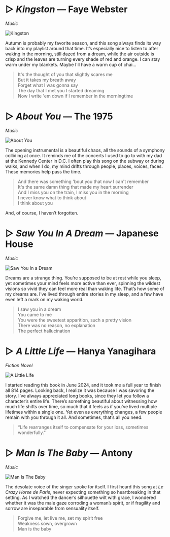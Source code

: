 # ▷ *Kingston* — Faye Webster
*Music*

![Kingston](recs/kingston.jpg) 

Autumn is probably my favorite season, and this song always finds its way back into my playlist around that time. It’s especially nice to listen to after waking in the morning, still dazed from a dream, while the air outside is crisp and the leaves are turning every shade of red and orange. I can stay warm under my blankets. Maybe I'll have a warm cup of chai...

> It's the thought of you that slightly scares me   
> But it takes my breath away   
> Forget what I was gonna say   
> The day that I met you I started dreaming   
> Now I write 'em down if I remember in the morningtime  

# ▷ *About You* — The 1975
*Music*

![About You](recs/aboutyou.jpg)

The opening instrumental is a beautiful chaos, all the sounds of a symphony colliding at once. It reminds me of the concerts I used to go to with my dad at the Kennedy Center in D.C. I often play this song on the subway or during walks, and when I do, my mind drifts through people, places, voices, faces. These memories help pass the time.

> And there was something 'bout you that now I can't remember   
> It's the same damn thing that made my heart surrender    
> And I miss you on the train, I miss you in the morning    
> I never know what to think about    
> I think about you   

And, of course, I haven’t forgotten.

# ▷ *Saw You In A Dream* — Japanese House
*Music*

![Saw You In a Dream](recs/sawyouinadream.jpg)

Dreams are a strange thing. You’re supposed to be at rest while you sleep, yet sometimes your mind feels more active than ever, spinning the wildest visions so vivid they can feel more real than waking life. That’s how some of my dreams are. I’ve lived through entire stories in my sleep, and a few have even left a mark on my waking world.

> I saw you in a dream   
> You came to me   
> You were the sweetest apparition, such a pretty vision     
> There was no reason, no explanation  
> The perfect hallucination  

# ▷ *A Little Life* — Hanya Yanagihara
*Fiction Novel*

![A Little Life](recs/alittlelife.jpg)

I started reading this book in June 2024, and it took me a full year to finish all 814 pages. Looking back, I realize it was because I was savoring the story. I’ve always appreciated long books, since they let you follow a character’s entire life. There’s something beautiful about witnessing how much life shifts over time, so much that it feels as if you’ve lived multiple lifetimes within a single one. Yet even as everything changes, a few people remain with you through it all. And sometimes, that’s all you need.

> “Life rearranges itself to compensate for your loss, sometimes wonderfully.”

# ▷ *Man Is The Baby* — Antony
*Music*

![Man Is The Baby](recs/manisthebaby.jpg)

The desolate voice of the singer spoke for itself. I first heard this song at *Le Crazy Horse de Paris*, never expecting something so heartbreaking in that setting. As I watched the dancer’s silhouette wilt with grace, I wondered whether it was the male gaze corroding a woman’s spirit, or if fragility and sorrow are inseparable from sensuality itself.

> Forgive me, let live me, set my spirit free   
> Weakness sown, overgrown     
> Man is the baby  
